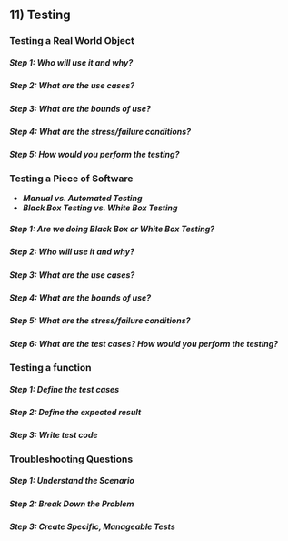 ## 11) Testing

### Testing a Real World Object

##### Step 1: Who will use it and why?

##### Step 2: What are the use cases?

##### Step 3: What are the bounds of use?

##### Step 4: What are the stress/failure conditions?

##### Step 5: How would you perform the testing?

### Testing a Piece of Software

- ___Manual vs. Automated Testing___
- ___Black Box Testing vs. White Box Testing___

##### Step 1: Are we doing Black Box or White Box Testing?

##### Step 2: Who will use it and why?

##### Step 3: What are the use cases?

##### Step 4: What are the bounds of use?

##### Step 5: What are the stress/failure conditions?

##### Step 6: What are the test cases? How would you perform the testing?

### Testing a function

##### Step 1: Define the test cases

##### Step 2: Define the expected result

##### Step 3: Write test code

### Troubleshooting Questions

##### Step 1: Understand the Scenario

##### Step 2: Break Down the Problem

##### Step 3: Create Specific, Manageable Tests
